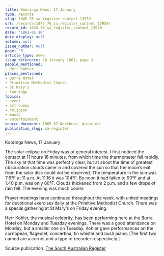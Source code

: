 ```yaml
---
title: Kooringa News, 17 January
type: records
slug: 1845_76_sa_register_content_13959
url: /records/1845_76_sa_register_content_13959/
record_id: 1845_76_sa_register_content_13959
date: '1861-01-18'
date_display: null
volume: null
issue_number: null
page: '3'
article_type: news
issue_reference: 18 January 1861, page 3
people_mentioned:
- Herr Kohler
places_mentioned:
- Burra Hotel
- Primitive Methodist Church
- St Mary’s
- Kooringa
topics:
- event
- astronomy
- religion
- music
- entertainment
source_document: 1985-87_Northern__Argus.md
publication_slug: sa-register
---
```


Kooringa News, 17 January

The solar eclipse on Friday was of general interest.  I first noticed the contact at 11 hours 16 minutes, from which time the thermometer fell rapidly.  The sky at that time was perfectly clear, but at about the time of greatest obscuration clouds came in and covered the sun so that the moon’s exit from the solar disc could not be observed.  The temperature in the sun was 115°F at 11 a.m.  At 11.16 it was 104°F.  By noon it had fallen to 90°F and at 1.40 p.m. was only 80°F.  Clouds thickened from 2 p.m. and a few drops of rain fell.  The evening was much cooler.

Prayer meetings have continued throughout the week, with united meetings for devotional exercises daily at the Primitive Methodist Church.  There was a special gathering at St Mary’s on Friday evening.

Herr Kohler, the musical celebrity, has been performing here at the Burra Hotel on Monday and Tuesday evenings.  There was a good attendance on Monday, but a smaller one on Tuesday.  Kohler gave performances on the cornopean, flageolet, concertina, tin whistle and bush piano.  [The first two named are a cornet and a type of recorder respectively.]

Source publication: [The South Australian Register](/publications/sa-register/)
